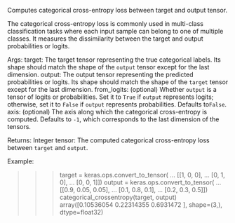 Computes categorical cross-entropy loss between target and output tensor.

The categorical cross-entropy loss is commonly used in multi-class
classification tasks where each input sample can belong to one of
multiple classes. It measures the dissimilarity
between the target and output probabilities or logits.

Args:
    target: The target tensor representing the true categorical labels.
        Its shape should match the shape of the `output` tensor
        except for the last dimension.
    output: The output tensor representing the predicted probabilities
        or logits. Its shape should match the shape of the `target`
        tensor except for the last dimension.
    from_logits: (optional) Whether `output` is a tensor of logits or
        probabilities.
        Set it to `True` if `output` represents logits; otherwise,
        set it to `False` if `output` represents probabilities.
        Defaults to`False`.
    axis: (optional) The axis along which the categorical cross-entropy
        is computed.
        Defaults to `-1`, which corresponds to the last dimension of
        the tensors.

Returns:
    Integer tensor: The computed categorical cross-entropy loss between
    `target` and `output`.

Example:

>>> target = keras.ops.convert_to_tensor(
... [[1, 0, 0],
...  [0, 1, 0],
...  [0, 0, 1]])
>>> output = keras.ops.convert_to_tensor(
... [[0.9, 0.05, 0.05],
...  [0.1, 0.8, 0.1],
...  [0.2, 0.3, 0.5]])
>>> categorical_crossentropy(target, output)
array([0.10536054 0.22314355 0.6931472 ], shape=(3,), dtype=float32)
